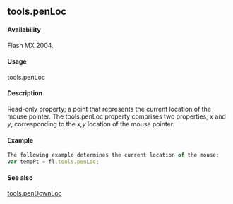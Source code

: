 ## tools.penLoc

#### Availability

Flash MX 2004.

#### Usage

tools.penLoc

#### Description

Read-only property; a point that represents the current location of the mouse pointer. The tools.penLoc property comprises two properties, *x* and *y*, corresponding to the *x,y* location of the mouse pointer.

#### Example

```javascript
The following example determines the current location of the mouse:
var tempPt = fl.tools.penLoc;

```
#### See also

[tools.penDownLoc](#!AdobeDocs/developers-animatesdk-docs/test/Tools_object/tools6.md)
